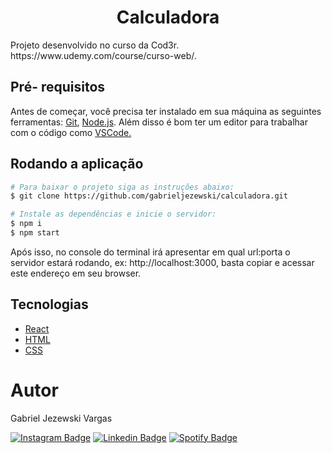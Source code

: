 <h1 align="center">Calculadora</h1>
<p>Projeto desenvolvido no curso da Cod3r. https://www.udemy.com/course/curso-web/.</p>

## Pré- requisitos

Antes de começar, você precisa ter instalado em sua máquina as seguintes ferramentas: <a href="https://git-scm.com/">Git</a>, <a href="https://nodejs.org/en/">Node.js</a>. Além disso é bom ter um editor para trabalhar com o código como <a href="https://code.visualstudio.com/">VSCode.</a>

## Rodando a aplicação

```bash
# Para baixar o projeto siga as instruções abaixo:
$ git clone https://github.com/gabrieljezewski/calculadora.git
```

```bash
# Instale as dependências e inicie o servidor:
$ npm i
$ npm start
```
Após isso, no console do terminal irá apresentar em qual url:porta o servidor estará rodando, ex: http://localhost:3000, basta copiar e acessar este endereço em seu browser.

  ## Tecnologias

- [React](https://pt-br.reactjs.org/)
- [HTML](https://developer.mozilla.org/pt-BR/docs/Web/HTML)
- [CSS](https://developer.mozilla.org/pt-BR/docs/Web/CSS)

# Autor
<p>Gabriel Jezewski Vargas</p>

[![Instagram Badge](https://img.shields.io/badge/-instagram-red?style=for-the-badge&logo=instagram&logoColor=white&link=https://github.com/gabrieljezewski)](https://www.instagram.com/gabrieljezewski/)
[![Linkedin Badge](https://img.shields.io/badge/-Linkedin-blue?style=for-the-badge&logo=Linkedin&logoColor=white&link=https://github.com/gabrieljezewski)](https://www.linkedin.com/in/gabrieljezewski/)
[![Spotify Badge](https://img.shields.io/badge/-Spotify-3bb34b?style=for-the-badge&logo=Spotify&logoColor=161f16&link=https://github.com/gabrieljezewski)](https://open.spotify.com/user/tkwu38zln89o0yi5u44gvj2gi)
